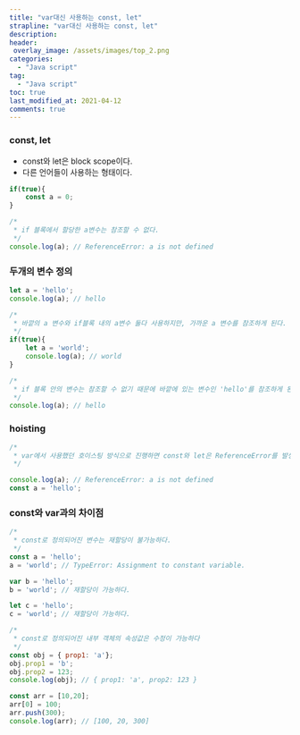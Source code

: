 ```yaml
---
title: "var대신 사용하는 const, let"
strapline: "var대신 사용하는 const, let"
description: 
header:
 overlay_image: /assets/images/top_2.png
categories:
  - "Java script"
tag:
  - "Java script"
toc: true
last_modified_at: 2021-04-12
comments: true
---
```


### const, let

- const와 let은 block scope이다.
- 다른 언어들이 사용하는 형태이다.

```jsx
if(true){
	const a = 0;
}

/*
 * if 블록에서 할당한 a변수는 참조할 수 없다.
 */
console.log(a); // ReferenceError: a is not defined
```

### 두개의 변수 정의

```jsx
let a = 'hello';
console.log(a); // hello

/*
 * 바깥의 a 변수와 if블록 내의 a변수 둘다 사용하지만, 가까운 a 변수를 참조하게 된다.
 */
if(true){
	let a = 'world';
	console.log(a); // world
}

/*
 * if 블록 안의 변수는 참조할 수 없기 때문에 바깥에 있는 변수인 'hello'를 참조하게 된다.
 */
console.log(a); // hello
```

### hoisting

```jsx
/*
 * var에서 사용했던 호이스팅 방식으로 진행하면 const와 let은 ReferenceError를 발생시킨다.
 */

console.log(a); // ReferenceError: a is not defined
const a = 'hello';
```

### const와 var과의 차이점

```jsx
/*
 * const로 정의되어진 변수는 재할당이 불가능하다.
 */
const a = 'hello';
a = 'world'; // TypeError: Assignment to constant variable.

var b = 'hello';
b = 'world'; // 재할당이 가능하다.

let c = 'hello';
c = 'world'; // 재할당이 가능하다.
```

```jsx
/*
 * const로 정의되어진 내부 객체의 속성값은 수정이 가능하다
 */
const obj = { prop1: 'a'};
obj.prop1 = 'b';
obj.prop2 = 123;
console.log(obj); // { prop1: 'a', prop2: 123 }

const arr = [10,20];
arr[0] = 100;
arr.push(300);
console.log(arr); // [100, 20, 300]
```